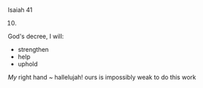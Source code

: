 Isaiah 41


10) 
God's decree, I will:
- strengthen
- help
- uphold

_My_ right hand ~ hallelujah! ours is impossibly weak to do this work
